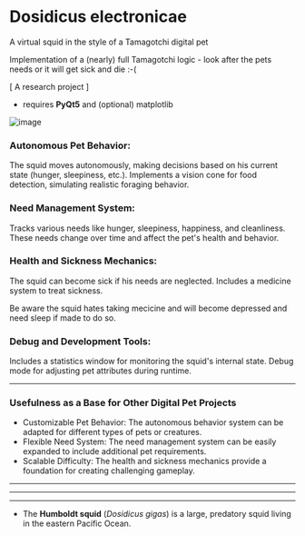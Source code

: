 # Dosidicus electronicae
A virtual squid in the style of a Tamagotchi digital pet

Implementation of a (nearly) full Tamagotchi logic - look after the pets needs or it will get sick and die :-(

[ A research project ]

* requires **PyQt5** and (optional) matplotlib

![image](https://github.com/user-attachments/assets/8a4349b8-413f-4c32-baa7-c2f0a1422dc6)






### Autonomous Pet Behavior:

The squid moves autonomously, making decisions based on his current state (hunger, sleepiness, etc.).
Implements a vision cone for food detection, simulating realistic foraging behavior.


### Need Management System:

Tracks various needs like hunger, sleepiness, happiness, and cleanliness.
These needs change over time and affect the pet's health and behavior.


### Health and Sickness Mechanics:

The squid can become sick if his needs are neglected.
Includes a medicine system to treat sickness.

Be aware the squid hates taking mecicine and will become depressed and need sleep if made to do so.



### Debug and Development Tools:

Includes a statistics window for monitoring the squid's internal state.
Debug mode for adjusting pet attributes during runtime.

------

### Usefulness as a Base for Other Digital Pet Projects

* Customizable Pet Behavior:
  The autonomous behavior system can be adapted for different types of pets or creatures.
* Flexible Need System:
   The need management system can be easily expanded to include additional pet requirements.
* Scalable Difficulty:
  The health and sickness mechanics provide a foundation for creating challenging gameplay.

------

------

------


* The **Humboldt squid** (*Dosidicus gigas*) is a large, predatory squid living in the eastern Pacific Ocean.
